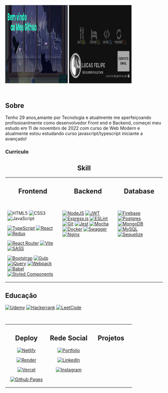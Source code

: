 <header>
   
 <div align='left'>
   <img  src="./css/banner2.png" height="250px" width="200px" alt="Sublime's custom image" />
   <img  src="./css/banner.png" height="250px"  width="200px" alt="Sublime's custom image" />
 </div>
</header>

<section>
   
   <h2>Sobre </h2>
   
   <p>
      Tenho 29 anos,amante por Tecnologia e atualmente me aperfeiçoando profissioanlmente 
      como desenvolvedor Front end e Backend, começei meu estudo em 11 de novembro de 2022
      com curso de Web Modern e atualmente estou estudando curso javascript/typescript iniciante a avançado!
   </p>

   <h3>Curriculo </h3>
</section>

<h2 align="center">  Skill   </h2>
<table><tr><td valign="top" width="35%">

<h2 align="center"> Frontend   </h2>

<div align="left">  


   <br>
   
   ![HTML5](https://img.shields.io/badge/html5-%23E34F26.svg?style=for-the-badge&logo=html5&logoColor=white)
   ![CSS3](https://img.shields.io/badge/css3-%231572B6.svg?style=for-the-badge&logo=css3&logoColor=white)
   ![JavaScript](https://img.shields.io/badge/javascript-%23323330.svg?style=for-the-badge&logo=javascript&logoColor=%23F7DF1E)
   
   [![TypeScript](https://img.shields.io/badge/typescript-%23007ACC.svg?style=for-the-badge&logo=typescript&logoColor=white)]()
   [![React](https://img.shields.io/badge/react-%2320232a.svg?style=for-the-badge&logo=react&logoColor=%2361DAFB)]()
   [![Redux](https://img.shields.io/badge/redux-%23593d88.svg?style=for-the-badge&logo=redux&logoColor=white)]()
   
   [![React Router](https://img.shields.io/badge/React_Router-CA4245?style=for-the-badge&logo=react-router&logoColor=white)]()
   [![Vite](https://img.shields.io/badge/vite-%23646CFF.svg?style=for-the-badge&logo=vite&logoColor=white)]()
   [![SASS](https://img.shields.io/badge/SASS-hotpink.svg?style=for-the-badge&logo=SASS&logoColor=white)]()
   
   [![Bootstrap](https://img.shields.io/badge/bootstrap-%238511FA.svg?style=for-the-badge&logo=bootstrap&logoColor=white)]()
   [![Gulp](https://img.shields.io/badge/GULP-%23CF4647.svg?style=for-the-badge&logo=gulp&logoColor=white)]()
   [![jQuery](https://img.shields.io/badge/jquery-%230769AD.svg?style=for-the-badge&logo=jquery&logoColor=white)]()
   [![Webpack](https://img.shields.io/badge/webpack-%238DD6F9.svg?style=for-the-badge&logo=webpack&logoColor=black)]()
   [![Babel](https://img.shields.io/badge/Babel-F9DC3e?style=for-the-badge&logo=babel&logoColor=black)]()
   [![Styled Components](https://img.shields.io/badge/styled--components-DB7093?style=for-the-badge&logo=styled-components&logoColor=white)]()


</div>

</td><td valign="top" width="35%">

<h2 align="center"> Backend  </h2>
<div align="left">  

   <br>
   
[![NodeJS](https://img.shields.io/badge/node.js-6DA55F?style=for-the-badge&logo=node.js&logoColor=white)]()
[![JWT](https://img.shields.io/badge/JWT-black?style=for-the-badge&logo=JSON%20web%20tokens)]() 
[![Express.js](https://img.shields.io/badge/express.js-%23404d59.svg?style=for-the-badge&logo=express&logoColor=%2361DAFB)]()
[![ESLint](https://img.shields.io/badge/ESLint-4B3263?style=for-the-badge&logo=eslint&logoColor=white)]()
[![Git](https://img.shields.io/badge/git-%23F05033.svg?style=for-the-badge&logo=git&logoColor=white)]()
[![Jest](https://img.shields.io/badge/-jest-%23C21325?style=for-the-badge&logo=jest&logoColor=white)]()
[![Mocha](https://img.shields.io/badge/-mocha-%238D6748?style=for-the-badge&logo=mocha&logoColor=white)]()
[![Docker](https://img.shields.io/badge/docker-%230db7ed.svg?style=for-the-badge&logo=docker&logoColor=white)]()
[![Swagger](https://img.shields.io/badge/-Swagger-%23Clojure?style=for-the-badge&logo=swagger&logoColor=white)]()
[![Nginx](https://img.shields.io/badge/nginx-%23009639.svg?style=for-the-badge&logo=nginx&logoColor=white)]()

</div>

</td><td valign="top" width="40%">

<h2 align="center"> Database  </h2>

<div align="left">

<br>

[![Firebase](https://img.shields.io/badge/firebase-%23039BE5.svg?style=for-the-badge&logo=firebase)]()
[![Postgres](https://img.shields.io/badge/postgres-%23316192.svg?style=for-the-badge&logo=postgresql&logoColor=white)]()
[![MongoDB](https://img.shields.io/badge/MongoDB-%234ea94b.svg?style=for-the-badge&logo=mongodb&logoColor=white)]()
[![MySQL](https://img.shields.io/badge/mysql-%2300f.svg?style=for-the-badge&logo=mysql&logoColor=white)]()
[![Sequelize](https://img.shields.io/badge/Sequelize-52B0E7?style=for-the-badge&logo=Sequelize&logoColor=white)]()

</div>

</td></tr></table>  

<h2> Educação </h2>

[![Udemy](https://img.shields.io/badge/Udemy-A435F0?style=for-the-badge&logo=Udemy&logoColor=white)]()
[![Hackerrank](https://img.shields.io/badge/-Hackerrank-2EC866?style=for-the-badge&logo=HackerRank&logoColor=white)]()
[![LeetCode](https://img.shields.io/badge/LeetCode-000000?style=for-the-badge&logo=LeetCode&logoColor=#d16c06)]()

<br/> 
<table><tr><td valign="top" width="33%">


<h2 align="center"> Deploy </h2>
<div align="center">  

[![Netlify](https://img.shields.io/badge/netlify-%23000000.svg?style=for-the-badge&logo=netlify&logoColor=#00C7B7)]()

[![Render](https://img.shields.io/badge/Render-%46E3B7.svg?style=for-the-badge&logo=render&logoColor=white)]()

[![Vercel](https://img.shields.io/badge/vercel-%23000000.svg?style=for-the-badge&logo=vercel&logoColor=white)]()

[![Github Pages](https://img.shields.io/badge/github%20pages-121013?style=for-the-badge&logo=github&logoColor=white)]()

</div>

</td><td valign="top" width="33%">

 <h2 align="center">Rede Social  </h2>
  
 <div align="center">  

[![Portfolio](https://img.shields.io/badge/Portfolio-%23000000.svg?style=for-the-badge&logo=firefox&logoColor=#FF7139)]()

[![LinkedIn](https://img.shields.io/badge/linkedin-%230077B5.svg?style=for-the-badge&logo=linkedin&logoColor=white)](https://www.linkedin.com/in/lucas-felipe-a58b34259/)

[![Instagram](https://img.shields.io/badge/Instagram-%23E4405F.svg?style=for-the-badge&logo=Instagram&logoColor=white)](https://www.instagram.com/lkas_f/)

</div>

</td><td valign="top" width="33%">

<h2 align="center">Projetos</h2>

<div>
   
   
</div>

</td></tr></table>  

<br/>  
